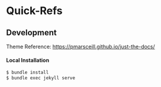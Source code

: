 # Quick-Refs 


## Development
Theme Reference: https://pmarsceill.github.io/just-the-docs/

#### Local Installation
```bash
$ bundle install
$ bundle exec jekyll serve
```
